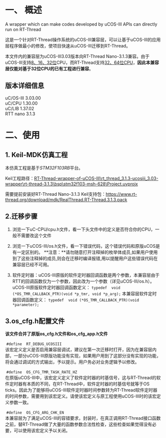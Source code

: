 # 一、 概述
A wrapper which can make codes developed by uCOS-III APIs can directly run on RT-Thread

这是一个针对RT-Thread操作系统的uCOS-III兼容层，可以让基于uCOS-III的应用层程序做最小的修改，使项目快速从uCOS-III迁移到RT-Thread。

本文件内的兼容层为uCOS-III3.03版本向RT-Thread Nano-3.1.3兼容。由于uCOS-III支持<u>8、16、32位</u>CPU，而RT-Thread支持<u>32、64位CPU</u>，**因此本兼容层仅能对基于32位CPU的已有工程进行兼容**。


## 版本详细信息
uC/OS-III        3.03.00 </br>
uC/CPU          1.30.00 </br>
uC/LIB            1.37.02 </br>
RTT nano       3.1.3  </br>

# 二、使用

## 1. Keil-MDK仿真工程
本仿真工程是基于*STM32F103RB*平台。

Keil工程路径：<u>RT-Thread-wrapper-of-uCOS-III\rt_thread_3.1.3-ucosiii_3.03-wrapper\rt-thread-3.1.3\bsp\stm32f103-msh-628\Project.uvprojx</u>

需要提前安装好RT-Thread Nano-3.1.3 Keil支持包：https://www.rt-thread.org/download/mdk/RealThread.RT-Thread.3.1.3.pack

## 2.迁移步骤
1) 浏览一下uC-CPU/cpu.h文件，看一下头文件中的定义是否符合你的CPU，一般不需要改这个文件

2) 浏览一下uCOS-III/os.h文件，看一下错误代码，这个错误代码和原版uCOS是有一定区别的。
**注意：**请勿随意打开注释掉的枚举体成员,如果用户使用到了这些注释掉的成员,则会在迁移时编译报错,用以提醒用户这些错误代码在兼容层已经不可用。

3) 软件定时器：uCOS-III原版的软件定时器回调函数是两个参数，本兼容层由于RTT的回调函数仅为一个参数，因此改为一个参数（详见uCOS-III/os.h）。
uCOS-III原版软件定时器回调函数定义：
`typedef  void  (*OS_TMR_CALLBACK_PTR)(void *p_tmr, void *p_arg);`
本兼容层软件定时器回调函数定义：
`typedef  void (*OS_TMR_CALLBACK_PTR)(void *parameter);`



## 3.os_cfg.h配置文件
**该文件合并了原版os_cfg.h文件和os_cfg_app.h文件**

​	`#define  RT_DEBUG_UCOSIII` </br>
​    该宏定义定义是否启用兼容层调试，建议在第一次迁移时打开，因为在兼容层内部，一部分uCOS-III原版功能没有实现，如果用户用到了这部分没有实现的功能，将会通过调试的方式输出，予以提示。用户务必对业务逻辑予以修改。

​    `#define  OS_CFG_TMR_TASK_RATE_HZ`</br>
​    在原版uCOS-III中，该宏定义定义了软件定时器的时基信号，这与RT-Thread的软件定时器有本质的不同，在RT-Thread中，软件定时器的时基信号就等于OS ticks。因此为了能够将uCOS-III软件定时器时间参数转为RT-Thread软件定时器的时间参数，需要用到该宏定义。请使该宏定义与原工程使用uCOS-III时的该宏定义参数一致。

​    `#define  OS_CFG_ARG_CHK_EN`</br>
​    本兼容层为了满足uCOS-III的容错要求，封装时，在真正调用RT-Thread接口函数之前，替RT-Thread做了大量的函数参数合法性检查，这些检查如果觉得没有必要，可以使用该宏定义予以关闭。</br>


